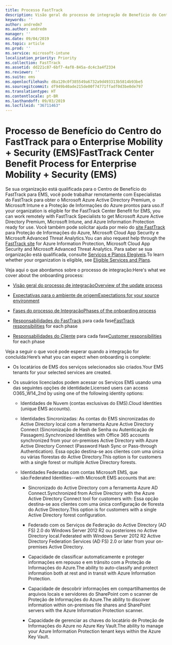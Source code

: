 ```yaml
---
title: Processo FastTrack
description: Visão geral do processo de integração de Benefício do Centro do FastTrack
keywords: ''
author: andredm7
ms.author: andredm
manager: ''
ms.date: 09/04/2019
ms.topic: article
ms.prod: ''
ms.service: microsoft-intune
localization_priority: Priority
ms.collection: FastTrack
ms.assetid: dd221c87-6bf7-4af8-845a-dc4c3a4f2334
ms.reviewer: ''
ms.suite: ems
ms.openlocfilehash: d8a120c0f385549a6732a9d493313b5814b93be5
ms.sourcegitcommit: df949b40ade215de00f74771ffadf0d3be0de797
ms.translationtype: HT
ms.contentlocale: pt-BR
ms.lasthandoff: 09/03/2019
ms.locfileid: "36711463"
---
```

# <a name="fasttrack-center-benefit-process-for-enterprise-mobility--security-ems"></a><span data-ttu-id="94b48-103">Processo de Benefício do Centro do FastTrack para o Enterprise Mobility + Security (EMS)</span><span class="sxs-lookup"><span data-stu-id="94b48-103">FastTrack Center Benefit Process for Enterprise Mobility + Security (EMS)</span></span>
<span data-ttu-id="94b48-104">Se sua organização está qualificada para o Centro de Benefício do FastTrack para EMS, você pode trabalhar remotamente com Especialistas do FastTrack para obter o Microsoft Azure Active Directory Premium, o Microsoft Intune e a Proteção de Informações do Azure prontos para uso.</span><span class="sxs-lookup"><span data-stu-id="94b48-104">If your organization is eligible for the FastTrack Center Benefit for EMS, you can work remotely with FastTrack Specialists to get Microsoft Azure Active Directory Premium, Microsoft Intune, and Azure Information Protection ready for use.</span></span> <span data-ttu-id="94b48-105">Você também pode solicitar ajuda por meio do [site FastTrack](https://www.microsoft.com/fasttrack/microsoft-365/ems) para Proteção de Informações do Azure, Microsoft Cloud App Security e Microsoft Advanced Threat Analytics.</span><span class="sxs-lookup"><span data-stu-id="94b48-105">You can also request help through the [FastTrack site](https://www.microsoft.com/fasttrack/microsoft-365/ems) for Azure Information Protection, Microsoft Cloud App Security and Microsoft Advanced Threat Analytics.</span></span> <span data-ttu-id="94b48-106">Para saber se sua organização está qualificada, consulte [Serviços e Planos Elegíveis](M365-eligible-services-and-plans.md).</span><span class="sxs-lookup"><span data-stu-id="94b48-106">To learn whether your organization is eligible, see [Eligible Services and Plans](M365-eligible-services-and-plans.md).</span></span>


<span data-ttu-id="94b48-107">Veja aqui o que abordamos sobre o processo de integração:</span><span class="sxs-lookup"><span data-stu-id="94b48-107">Here's what we cover about the onboarding process:</span></span>

-   [<span data-ttu-id="94b48-108">Visão geral do processo de integração</span><span class="sxs-lookup"><span data-stu-id="94b48-108">Overview of the update process</span></span>](EMS-fasttrack-benefit-overview.md)

-   [<span data-ttu-id="94b48-109">Expectativas para o ambiente de origem</span><span class="sxs-lookup"><span data-stu-id="94b48-109">Expectations for your source environment</span></span>](EMS-source-environment-expectations.md)

-   [<span data-ttu-id="94b48-110">Fases do processo de Integração</span><span class="sxs-lookup"><span data-stu-id="94b48-110">Phases of the onboarding process</span></span>](EMS-onboarding-phases.md)

-   <span data-ttu-id="94b48-111">[Responsabilidades do FastTrack](EMS-fasttrack-responsibilities.md) para cada fase</span><span class="sxs-lookup"><span data-stu-id="94b48-111">[FastTrack responsibilities](EMS-fasttrack-responsibilities.md) for each phase</span></span>

-   <span data-ttu-id="94b48-112">[Responsabilidades do Cliente](EMS-your-responsibilities.md) para cada fase</span><span class="sxs-lookup"><span data-stu-id="94b48-112">[Customer responsibilities](EMS-your-responsibilities.md) for each phase</span></span>

<span data-ttu-id="94b48-113">Veja a seguir o que você pode esperar quando a integração for concluída:</span><span class="sxs-lookup"><span data-stu-id="94b48-113">Here’s what you can expect when onboarding is complete:</span></span>

-   <span data-ttu-id="94b48-114">Os locatários de EMS dos serviços selecionados são criados.</span><span class="sxs-lookup"><span data-stu-id="94b48-114">Your EMS tenants for your selected services are created.</span></span>

-   <span data-ttu-id="94b48-115">Os usuários licenciados podem acessar os Serviços EMS usando uma das seguintes opções de identidade:</span><span class="sxs-lookup"><span data-stu-id="94b48-115">Licensed users can access O365_W14_2nd by using one of the following identity options:</span></span>

    -   <span data-ttu-id="94b48-116">Identidades de Nuvem (contas exclusivas do EMS).</span><span class="sxs-lookup"><span data-stu-id="94b48-116">Cloud Identities (unique EMS accounts).</span></span>

    -   <span data-ttu-id="94b48-117">Identidades Sincronizadas: As contas do EMS sincronizadas do Active Directory local com a ferramenta Azure Active Directory Connect (Sincronização de Hash de Senha ou Autenticação de Passagem).</span><span class="sxs-lookup"><span data-stu-id="94b48-117">Synchronized Identities with Office 365 accounts synchronized from your on-premises Active Directory with Azure Active Directory Connect (Password Hash Sync or Pass-through Authentication).</span></span> <span data-ttu-id="94b48-118">Essa opção destina-se aos clientes com uma única ou várias florestas do Active Directory.</span><span class="sxs-lookup"><span data-stu-id="94b48-118">This option is for customers with a single forest or multiple Active Directory forests.</span></span>

    -   <span data-ttu-id="94b48-119">Identidades Federadas com contas Microsoft EMS, que são:</span><span class="sxs-lookup"><span data-stu-id="94b48-119">Federated Identities--with Microsoft EMS accounts that are:</span></span>

        -   <span data-ttu-id="94b48-120">Sincronizado do Active Directory com a ferramenta Azure AD Connect.</span><span class="sxs-lookup"><span data-stu-id="94b48-120">Synchronized from Active Directory with the Azure Active Directory Connect tool for customers with:</span></span> <span data-ttu-id="94b48-121">Essa opção destina-se aos clientes com uma única configuração de floresta do Active Directory.</span><span class="sxs-lookup"><span data-stu-id="94b48-121">This option is for customers with a single Active Directory forest configuration.</span></span>

        -   <span data-ttu-id="94b48-122">Federado com os Serviços de Federação do Active Directory (AD FS) 2.0 do Windows Server 2012 R2 ou posteriores no Active Directory local.</span><span class="sxs-lookup"><span data-stu-id="94b48-122">Federated with Windows Server 2012 R2 Active Directory Federation Services (AD FS) 2.0 or later from your on-premises Active Directory.</span></span>

        -   <span data-ttu-id="94b48-123">Capacidade de classificar automaticamente e proteger informações em repouso e em trânsito com a Proteção de Informações do Azure.</span><span class="sxs-lookup"><span data-stu-id="94b48-123">The ability to auto-classify and protect information both at rest and in transit with Azure Information Protection.</span></span> 

        -   <span data-ttu-id="94b48-124">Capacidade de descobrir informações em compartilhamentos de arquivos locais e servidores do SharePoint com o scanner de Proteção de Informações do Azure.</span><span class="sxs-lookup"><span data-stu-id="94b48-124">The ability to discover information within on-premises file shares and SharePoint servers with the Azure Information Protection scanner.</span></span> 

        -   <span data-ttu-id="94b48-125">Capacidade de gerenciar as chaves do locatário de Proteção de Informações do Azure no Azure Key Vault.</span><span class="sxs-lookup"><span data-stu-id="94b48-125">The ability to manage your Azure Information Protection tenant keys within the Azure Key Vault.</span></span> 
